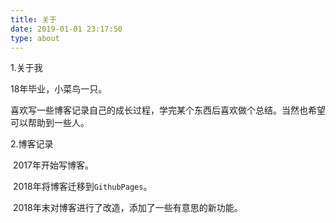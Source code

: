 ```yaml
---
title: 关于
date: 2019-01-01 23:17:50
type: about
---
```


1.关于我

18年毕业，小菜鸟一只。

喜欢写一些博客记录自己的成长过程，学完某个东西后喜欢做个总结。当然也希望可以帮助到一些人。



2.博客记录

​	2017年开始写博客。

​	2018年将博客迁移到`GithubPages`。

​	2018年末对博客进行了改造，添加了一些有意思的新功能。



